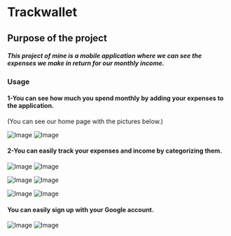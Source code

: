 # Trackwallet


## Purpose of the project 
<h5>This project of mine is a mobile application where we can see the expenses we make in return for our monthly income.</h5>



<h3>Usage</h3>
<h4>1-You can see how much you spend monthly by adding your expenses to the application.</h4>

(You can see our home page with the pictures below.)

![Image](https://github.com/user-attachments/assets/3a504d5d-afd0-452e-8222-09403c3c1a44)   ![Image](https://github.com/user-attachments/assets/3777ebe8-b438-4359-a3a3-2ffb44b040ea)

<h4>2-You can easily track your expenses and income by categorizing them.</h4>

![Image](https://github.com/user-attachments/assets/37cf965e-3e02-442e-a000-5f25ee0dadc1)   ![Image](https://github.com/user-attachments/assets/49f6a304-2d85-4dbc-8ad9-9f592d19244c)

![Image](https://github.com/user-attachments/assets/34f2582c-6de4-4ed0-93e3-03df18d67054) ![Image](https://github.com/user-attachments/assets/8f0973c4-1bb2-4b1e-a213-45df63c49544)

![Image](https://github.com/user-attachments/assets/d06d6805-cb07-45f9-b5b6-16f61d005ffe) ![Image](https://github.com/user-attachments/assets/f82c9f44-56cf-4b0c-8f4a-f3d686c724d5) 

<h4>You can easily sign up with your Google account.</h4>

![Image](https://github.com/user-attachments/assets/41f3a62f-5456-4ca3-87f0-eacc1fe0f057) ![Image](https://github.com/user-attachments/assets/d6d47dcf-5d94-44ce-8024-744f4a63a384)
